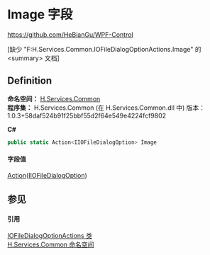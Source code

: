 # Image 字段
https://github.com/HeBianGu/WPF-Control

\[缺少 "F:H.Services.Common.IOFileDialogOptionActions.Image" 的 &lt;summary&gt; 文档\]



## Definition
**命名空间：** <a href="b9cdd84f-6623-a51a-f53b-465103ced202">H.Services.Common</a>  
**程序集：** H.Services.Common (在 H.Services.Common.dll 中) 版本：1.0.3+58daf524b91f25bbf55d2f64e549e4224fcf9802

**C#**
``` C#
public static Action<IIOFileDialogOption> Image
```



#### 字段值
<a href="https://learn.microsoft.com/dotnet/api/system.action-1" target="_blank" rel="noopener noreferrer">Action</a>(<a href="dbba0ef6-7464-9818-c02e-72d0ea3a9446">IIOFileDialogOption</a>)

## 参见


#### 引用
<a href="f5a98d61-f7ec-1c1a-285f-c23079ddb6df">IOFileDialogOptionActions 类</a>  
<a href="b9cdd84f-6623-a51a-f53b-465103ced202">H.Services.Common 命名空间</a>  

